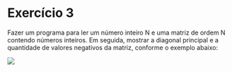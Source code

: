 # Exercício 3

Fazer um programa para ler um número inteiro N e uma matriz de ordem N contendo números inteiros. Em seguida, mostrar a diagonal principal e a quantidade de valores negativos da matriz, conforme o exemplo abaixo:

![](https://uploaddeimagens.com.br/images/003/826/182/original/Screenshot_2.png?1649796031)

